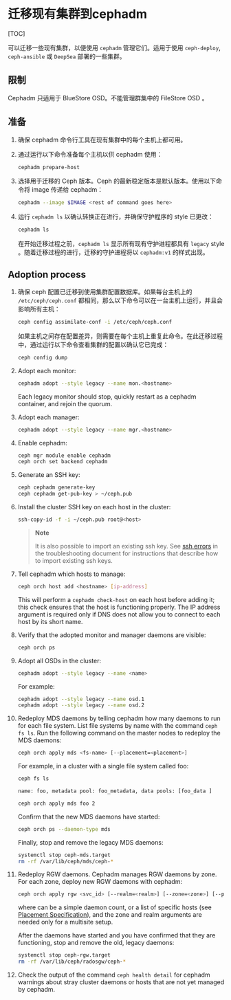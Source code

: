 # 迁移现有集群到cephadm

[TOC]

可以迁移一些现有集群，以便使用 `cephadm` 管理它们。适用于使用 `ceph-deploy`, `ceph-ansible` 或 `DeepSea` 部署的一些集群。

## 限制

Cephadm 只适用于 BlueStore OSD。不能管理群集中的 FileStore OSD 。

## 准备

1. 确保 cephadm 命令行工具在现有集群中的每个主机上都可用。

2. 通过运行以下命令准备每个主机以供 cephadm 使用：

   ```bash
   cephadm prepare-host
   ```

3. 选择用于迁移的 Ceph 版本。Ceph 的最新稳定版本是默认版本。使用以下命令将 image 传递给 cephadm：

   ```bash
   cephadm --image $IMAGE <rest of command goes here>
   ```
   
4. 运行 `cephadm ls` 以确认转换正在进行，并确保守护程序的 style 已更改：

   ```bash
   cephadm ls
   ```

   在开始迁移过程之前，`cephadm ls` 显示所有现有守护进程都具有 `legacy` style 。随着迁移过程的进行，迁移的守护进程将以 `cephadm:v1` 的样式出现。

## Adoption process

1. 确保 ceph 配置已迁移到使用集群配置数据库。如果每台主机上的 `/etc/ceph/ceph.conf` 都相同，那么以下命令可以在一台主机上运行，并且会影响所有主机：

   ```bash
   ceph config assimilate-conf -i /etc/ceph/ceph.conf
   ```

   如果主机之间存在配置差异，则需要在每个主机上重复此命令。在此迁移过程中，通过运行以下命令查看集群的配置以确认它已完成：

   ```bash
   ceph config dump
   ```

2. Adopt each monitor:

   ```bash
   cephadm adopt --style legacy --name mon.<hostname>
   ```

   Each legacy monitor should stop, quickly restart as a cephadm container, and rejoin the quorum.

3. Adopt each manager:

   ```bash
   cephadm adopt --style legacy --name mgr.<hostname>
   ```

4. Enable cephadm:

   ```bash
   ceph mgr module enable cephadm
   ceph orch set backend cephadm
   ```

5. Generate an SSH key:

   ```bash
   ceph cephadm generate-key
   ceph cephadm get-pub-key > ~/ceph.pub
   ```

6. Install the cluster SSH key on each host in the cluster:

   ```bash
   ssh-copy-id -f -i ~/ceph.pub root@<host>
   ```

   > **Note**
   >
   > It is also possible to import an existing ssh key. See [ssh errors](https://docs.ceph.com/en/latest/cephadm/troubleshooting/#cephadm-ssh-errors) in the troubleshooting document for instructions that describe how to import existing ssh keys.

7. Tell cephadm which hosts to manage:

   ```bash
   ceph orch host add <hostname> [ip-address]
   ```

   This will perform a `cephadm check-host` on each host before adding it; this check ensures that the host is functioning properly. The IP address argument is required only if DNS does not allow you to connect to each host by its short name.

8. Verify that the adopted monitor and manager daemons are visible:

   ```bash
   ceph orch ps
   ```

9. Adopt all OSDs in the cluster:

   ```bash
   cephadm adopt --style legacy --name <name>
   ```

   For example:

   ```bash
   cephadm adopt --style legacy --name osd.1
   cephadm adopt --style legacy --name osd.2
   ```

10. Redeploy MDS daemons by telling cephadm how many daemons to run for each file system. List file systems by name with the command `ceph fs ls`. Run the following command on the master nodes to redeploy the MDS daemons:

    ```bash
    ceph orch apply mds <fs-name> [--placement=<placement>]
    ```

    For example, in a cluster with a single file system called foo:

    ```bash
    ceph fs ls
    ```

    ```bash
    name: foo, metadata pool: foo_metadata, data pools: [foo_data ]
    ```

    ```bash
    ceph orch apply mds foo 2
    ```

    Confirm that the new MDS daemons have started:

    ```bash
    ceph orch ps --daemon-type mds
    ```

    Finally, stop and remove the legacy MDS daemons:

    ```bash
    systemctl stop ceph-mds.target
    rm -rf /var/lib/ceph/mds/ceph-*
    ```

11. Redeploy RGW daemons. Cephadm manages RGW daemons by zone. For each zone, deploy new RGW daemons with cephadm:

    ```bash
    ceph orch apply rgw <svc_id> [--realm=<realm>] [--zone=<zone>] [--port=<port>] [--ssl] [--placement=<placement>]
    ```

    where *<placement>* can be a simple daemon count, or a list of specific hosts (see [Placement Specification](https://docs.ceph.com/en/latest/cephadm/service-management/#orchestrator-cli-placement-spec)), and the zone and realm arguments are needed only for a multisite setup.

    After the daemons have started and you have confirmed that they are functioning, stop and remove the old, legacy daemons:

    ```bash
    systemctl stop ceph-rgw.target
    rm -rf /var/lib/ceph/radosgw/ceph-*
    ```

12. Check the output of the command `ceph health detail` for cephadm warnings about stray cluster daemons or hosts that are not yet managed by cephadm.
